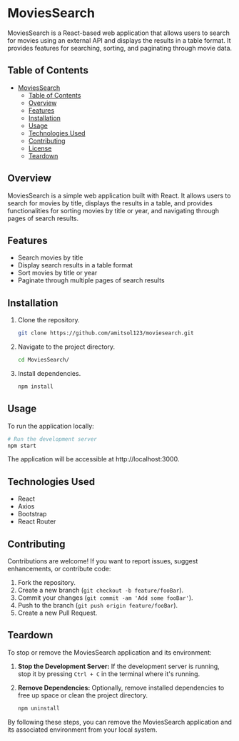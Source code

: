 # MoviesSearch

MoviesSearch is a React-based web application that allows users to search for movies using an external API and displays the results in a table format. It provides features for searching, sorting, and paginating through movie data.

## Table of Contents

- [MoviesSearch](#moviessearch)
    - [Table of Contents](#table-of-contents)
    - [Overview](#overview)
    - [Features](#features)
    - [Installation](#installation)
    - [Usage](#usage)
    - [Technologies Used](#technologies-used)
    - [Contributing](#contributing)
    - [License](#license)
    - [Teardown](#teardown)

## Overview

MoviesSearch is a simple web application built with React. It allows users to search for movies by title, displays the results in a table, and provides functionalities for sorting movies by title or year, and navigating through pages of search results.

## Features

- Search movies by title
- Display search results in a table format
- Sort movies by title or year
- Paginate through multiple pages of search results

## Installation

1. Clone the repository.
    ```bash
    git clone https://github.com/amitsol123/moviesearch.git
    ```
2. Navigate to the project directory.
    ```bash
    cd MoviesSearch/
    ```
3. Install dependencies.
    ```bash
    npm install
    ```

## Usage

To run the application locally:

```bash
# Run the development server
npm start
```
The application will be accessible at http://localhost:3000.

## Technologies Used

- React
- Axios
- Bootstrap
- React Router
## Contributing

Contributions are welcome! If you want to report issues, suggest enhancements, or contribute code:

1. Fork the repository.
2. Create a new branch (`git checkout -b feature/fooBar`).
3. Commit your changes (`git commit -am 'Add some fooBar'`).
4. Push to the branch (`git push origin feature/fooBar`).
5. Create a new Pull Request.

## Teardown

To stop or remove the MoviesSearch application and its environment:

1. **Stop the Development Server:** If the development server is running, stop it by pressing `Ctrl + C` in the terminal where it's running.

2. **Remove Dependencies:** Optionally, remove installed dependencies to free up space or clean the project directory.
    ```bash
    npm uninstall
    ```

By following these steps, you can remove the MoviesSearch application and its associated environment from your local system.
